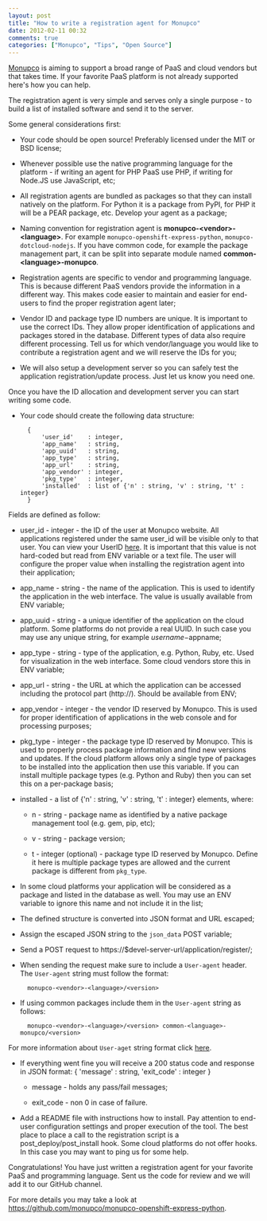 ```yaml
---
layout: post
title: "How to write a registration agent for Monupco"
date: 2012-02-11 00:32
comments: true
categories: ["Monupco", "Tips", "Open Source"]
---
```


[Monupco](http://www.monupco.com) is aiming to support a broad range of PaaS and
cloud vendors but that takes time. If your favorite PaaS platform is not
already supported here's how you can help.

The registration agent is very simple and serves only a single purpose -
to build a list of installed software and send it to the server.

Some general considerations first:

* Your code should be open source! Preferably licensed under the MIT or BSD license;

* Whenever possible use the native programming language for the platform - if writing
an agent for PHP PaaS use PHP, if writing for Node.JS use JavaScript, etc;

* All registration agents are bundled as packages so that they can install natively
on the platform. For Python it is a package from PyPI, for PHP it will be a PEAR package,
etc. Develop your agent as a package;

* Naming convention for registration agent is **monupco-\<vendor\>-\<language\>**. For example
`monupco-openshift-express-python`, `monupco-dotcloud-nodejs`. If you have common code,
for example the package management part, it can be split into separate module named
**common-\<language\>-monupco**.

* Registration agents are specific to vendor and programming language. This is because
different PaaS vendors provide the information in a different way. This makes code easier
to maintain and easier for end-users to find the proper registration agent later;

* Vendor ID and package type ID numbers are unique. It is important to use the correct IDs.
They allow proper identification of applications and packages stored in the database.
Different types of data also require different processing. Tell us for which vendor/language
you would like to contribute a registration agent and we will reserve the IDs for you;

* We will also setup a development server so you can safely test the application
registration/update process. Just let us know you need one.


Once you have the ID allocation and development server you can start writing some code.


* Your code should create the following data structure:

        {
            'user_id'    : integer,
            'app_name'   : string,
            'app_uuid'   : string,
            'app_type'   : string,
            'app_url'    : string,
            'app_vendor' : integer,
            'pkg_type'   : integer,
            'installed'  : list of {'n' : string, 'v' : string, 't' : integer}
        }

Fields are defined as follow:

* user_id - integer - the ID of the user at Monupco website. All applications registered under
the same user_id will be visible only to that user. You can view your UserID
[here](https://monupco-otb.rhcloud.com/profiles/mine/). It is important that this value is not
hard-coded but read from ENV variable or a text file. The user will configure the proper
value when installing the registration agent into their application;

* app_name - string - the name of the application. This is used to identify the application in the
web interface. The value is usually available from ENV variable;

* app_uuid - string - a unique identifier of the application on the cloud platform. Some platforms
do not provide a real UUID. In such case you may use any unique string, for example $username-$appname;

* app_type - string - type of the application, e.g. Python, Ruby, etc. Used for visualization in the
web interface. Some cloud vendors store this in ENV variable;

* app_url - string - the URL at which the application can be accessed including the protocol part (http://).
Should be available from ENV;

* app_vendor - integer - the vendor ID reserved by Monupco. This is used for proper identification
of applications in the web console and for processing purposes;

* pkg_type - integer - the package type ID reserved by Monupco. This is used to properly process
package information and find new versions and updates. If the cloud platform allows only a single
type of packages to be installed into the application then use this variable. If you can install
multiple package types (e.g. Python and Ruby) then you can set this on a per-package basis;

* installed - a list of {'n' : string, 'v' : string, 't' : integer} elements, where:
    * n - string - package name as identified by a native package management tool (e.g. gem, pip, etc);

    * v - string - package version;

    * t - integer (optional) - package type ID reserved by Monupco. Define it here is multiple
    package types are allowed and the current package is different from `pkg_type`.


* In some cloud platforms your application will be considered as a package and listed in the database
as well. You may use an ENV variable to ignore this name and not include it in the list;


* The defined structure is converted into JSON format and URL escaped;

* Assign the escaped JSON string to the `json_data` POST variable;

* Send a POST request to https://$devel-server-url/application/register/;

* When sending the request make sure to include a `User-agent` header. The `User-agent`
string must follow the format:

        monupco-<vendor>-<language>/<version>

* If using common packages include them in the `User-agent` string as follows:

        monupco-<vendor>-<language>/<version> common-<language>-monupco/<version>
For more information about `User-aget` string format click
[here](http://en.wikipedia.org/wiki/User_agent#Format).

* If everything went fine you will receive a 200 status code and response in JSON format:
        {
            'message' : string,
            'exit_code' : integer
        }

    * message - holds any pass/fail messages;

    * exit_code - non 0 in case of failure.


* Add a README file with instructions how to install. Pay attention to end-user configuration
settings and proper execution of the tool. The best place to place a call to
the registration script is a post_deploy/post_install hook. Some cloud platforms do not offer
hooks. In this case you may want to ping us for some help.



Congratulations! You have just written a registration agent for your favorite PaaS and
programming language. Sent us the code for review and we will add it to our GitHub channel.



For more details you may take a look at <https://github.com/monupco/monupco-openshift-express-python>.

